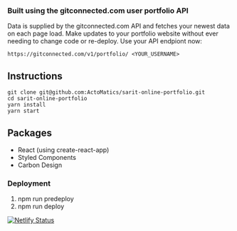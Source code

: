 ### Built using the gitconnected.com user portfolio API
Data is supplied by the gitconnected.com API and fetches your newest data on each page load. Make updates to your portfolio website without ever needing to change code or re-deploy. Use your API endpiont now:

```
https://gitconnected.com/v1/portfolio/ <YOUR_USERNAME>
```

## Instructions
```
git clone git@github.com:ActoMatics/sarit-online-portfolio.git
cd sarit-online-portfolio
yarn install
yarn start
```

## Packages
* React (using create-react-app)
* Styled Components
* Carbon Design

### Deployment
1. npm run predeploy
2. npm run deploy

[![Netlify Status](https://api.netlify.com/api/v1/badges/bed646cc-da92-4236-98d7-4ffd15497c1c/deploy-status)](https://app.netlify.com/sites/sarit-vakrat-portfolio/deploys)

